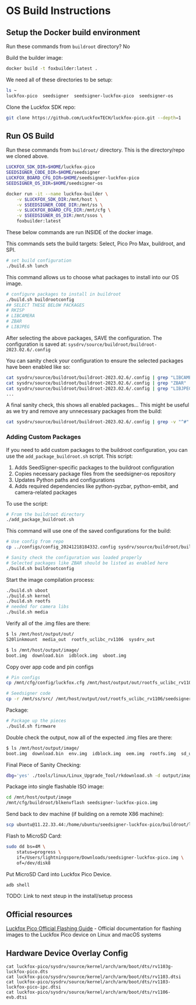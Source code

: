 # OS Build Instructions

## Setup the Docker build environment
Run these commands from `buildroot` directory? No

Build the builder image:
```bash
docker build -t foxbuilder:latest .
```

We need all of these directories to be setup:
```bash
ls ~
luckfox-pico  seedsigner  seedsigner-luckfox-pico  seedsigner-os
```

Clone the Luckfox SDK repo:
```bash
git clone https://github.com/LuckfoxTECH/luckfox-pico.git --depth=1
```


## Run OS Build

Run these commands from `buildroot/` directory. This is the directory/repo we cloned above.

```bash
LUCKFOX_SDK_DIR=$HOME/luckfox-pico
SEEDSIGNER_CODE_DIR=$HOME/seedsigner
LUCKFOX_BOARD_CFG_DIR=$HOME/seedsigner-luckfox-pico
SEEDSIGNER_OS_DIR=$HOME/seedsigner-os

docker run -it --name luckfox-builder \
    -v $LUCKFOX_SDK_DIR:/mnt/host \
    -v $SEEDSIGNER_CODE_DIR:/mnt/ss \
    -v $LUCKFOX_BOARD_CFG_DIR:/mnt/cfg \
    -v $SEEDSIGNER_OS_DIR:/mnt/ssos \
    foxbuilder:latest
```

These below commands are run INSIDE of the docker image.

This commands sets the build targets:
Select, Pico Pro Max, buildroot, and SPI.
```bash
# set build configuration
./build.sh lunch
```

This command allows us to choose what packages to install into our OS image.
```bash
# configure packages to install in buildroot
./build.sh buildrootconfig
## SELECT THESE BELOW PACKAGES
# RKISP
# LIBCAMERA
# ZBAR
# LIBJPEG
```
After selecting the above packages, SAVE the configuration.
The configuration is saved at: `sysdrv/source/buildroot/buildroot-2023.02.6/.config`

You can sanity check your configuration to ensure the selected packages have been enabled like so:
```bash
cat sysdrv/source/buildroot/buildroot-2023.02.6/.config | grep "LIBCAMERA"
cat sysdrv/source/buildroot/buildroot-2023.02.6/.config | grep "ZBAR"
cat sysdrv/source/buildroot/buildroot-2023.02.6/.config | grep "LIBJPEG"
...
```

A final sanity check, this shows all enabled packages... This might be useful as we try and remove any unnecessary packages from the build:
```bash
cat sysdrv/source/buildroot/buildroot-2023.02.6/.config | grep -v "^#"
```

### Adding Custom Packages
If you need to add custom packages to the buildroot configuration, you can use the `add_package_buildroot.sh` script. This script:
1. Adds SeedSigner-specific packages to the buildroot configuration
2. Copies necessary package files from the seedsigner-os repository
3. Updates Python paths and configurations
4. Adds required dependencies like python-pyzbar, python-embit, and camera-related packages

To use the script:
```bash
# From the buildroot directory
./add_package_buildroot.sh
```

This command will use one of the saved configurations for the build:
```bash
# Use config from repo
cp ../configs/config_20241218184332.config sysdrv/source/buildroot/buildroot-2023.02.6/.config

# Sanity check the configuration was loaded properly
# Selected packages like ZBAR should be listed as enabled here
./build.sh buildrootconfig
```

Start the image compilation process:
```bash
./build.sh uboot
./build.sh kernel
./build.sh rootfs
# needed for camera libs
./build.sh media
```

Verify all of the .img files are there:
```bash
$ ls /mnt/host/output/out/           
S20linkmount  media_out  rootfs_uclibc_rv1106  sysdrv_out

$ ls /mnt/host/output/image/
boot.img  download.bin  idblock.img  uboot.img
```

Copy over app code and pin configs
```bash
# Pin configs
cp /mnt/cfg/config/luckfox.cfg /mnt/host/output/out/rootfs_uclibc_rv1106/etc/luckfox.cfg

# Seedsigner code
cp -r /mnt/ss/src/ /mnt/host/output/out/rootfs_uclibc_rv1106/seedsigner
```

Package:
```bash
# Package up the pieces
./build.sh firmware
```

Double check the output, now all of the expected .img files are there:
```bash
$ ls /mnt/host/output/image/
boot.img  download.bin  env.img  idblock.img  oem.img  rootfs.img  sd_update.txt  tftp_update.txt  uboot.img  update.img  userdata.img
```

Final Piece of Sanity Checking:
```bash
dbg='yes' ./tools/linux/Linux_Upgrade_Tool/rkdownload.sh -d output/image/
```

Package into single flashable ISO image:
```bash
cd /mnt/host/output/image
/mnt/cfg/buildroot/blkenvflash seedsigner-luckfox-pico.img
```

Send back to dev machine (if building on a remote X86 machine):
```bash
scp ubuntu@11.22.33.44:/home/ubuntu/seedsigner-luckfox-pico/buildroot/luckfox-pico/output/image/seedsigner-luckfox-pico.img ~/Downloads
```

Flash to MicroSD Card:
```bash
sudo dd bs=4M \
    status=progress \
    if=/Users/lightningspore/Downloads/seedsigner-luckfox-pico.img \
    of=/dev/disk8
```

Put MicroSD Card into Luckfox Pico Device.

```bash
adb shell
```

TODO: Link to next steup in the install/setup process

## Official resources

[Luckfox Pico Official Flashing Guide](https://wiki.luckfox.com/Luckfox-Pico/Linux-MacOS-Burn-Image/) - Official documentation for flashing images to the Luckfox Pico device on Linux and macOS systems



## Hardware Device Overlay Config
```
cat luckfox-pico/sysdrv/source/kernel/arch/arm/boot/dts/rv1103g-luckfox-pico.dts
cat luckfox-pico/sysdrv/source/kernel/arch/arm/boot/dts/rv1103.dtsi
cat luckfox-pico/sysdrv/source/kernel/arch/arm/boot/dts/rv1103-luckfox-pico-ipc.dtsi
cat luckfox-pico/sysdrv/source/kernel/arch/arm/boot/dts/rv1106-evb.dtsi
```